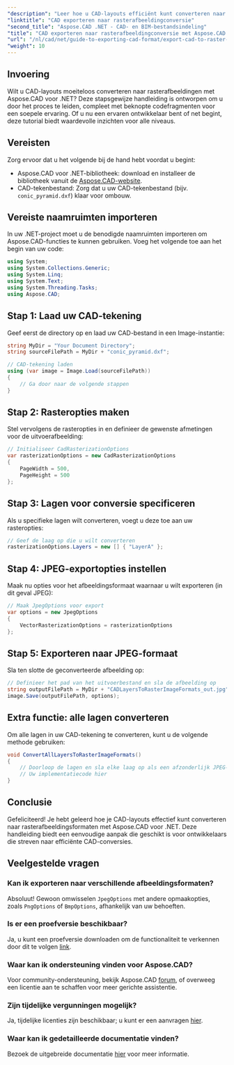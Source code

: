 ```yaml
---
"description": "Leer hoe u CAD-layouts efficiënt kunt converteren naar verschillende rasterafbeeldingsformaten met Aspose.CAD voor .NET. Deze uitgebreide handleiding begeleidt u door het proces met duidelijke code."
"linktitle": "CAD exporteren naar rasterafbeeldingconversie"
"second_title": "Aspose.CAD .NET - CAD- en BIM-bestandsindeling"
"title": "CAD exporteren naar rasterafbeeldingconversie met Aspose.CAD voor .NET"
"url": "/nl/cad/net/guide-to-exporting-cad-format/export-cad-to-raster-image-conversion/"
"weight": 10
---
```


## Invoering

Wilt u CAD-layouts moeiteloos converteren naar rasterafbeeldingen met Aspose.CAD voor .NET? Deze stapsgewijze handleiding is ontworpen om u door het proces te leiden, compleet met beknopte codefragmenten voor een soepele ervaring. Of u nu een ervaren ontwikkelaar bent of net begint, deze tutorial biedt waardevolle inzichten voor alle niveaus.

## Vereisten

Zorg ervoor dat u het volgende bij de hand hebt voordat u begint:

- Aspose.CAD voor .NET-bibliotheek: download en installeer de bibliotheek vanuit de [Aspose.CAD-website](https://releases.aspose.com/cad/net/).
- CAD-tekenbestand: Zorg dat u uw CAD-tekenbestand (bijv. `conic_pyramid.dxf`) klaar voor ombouw.

## Vereiste naamruimten importeren

In uw .NET-project moet u de benodigde naamruimten importeren om Aspose.CAD-functies te kunnen gebruiken. Voeg het volgende toe aan het begin van uw code:

```csharp
using System;
using System.Collections.Generic;
using System.Linq;
using System.Text;
using System.Threading.Tasks;
using Aspose.CAD;
```

## Stap 1: Laad uw CAD-tekening

Geef eerst de directory op en laad uw CAD-bestand in een Image-instantie:

```csharp
string MyDir = "Your Document Directory";
string sourceFilePath = MyDir + "conic_pyramid.dxf";

// CAD-tekening laden
using (var image = Image.Load(sourceFilePath))
{
    // Ga door naar de volgende stappen
}
```

## Stap 2: Rasteropties maken

Stel vervolgens de rasteropties in en definieer de gewenste afmetingen voor de uitvoerafbeelding:

```csharp
// Initialiseer CadRasterizationOptions
var rasterizationOptions = new CadRasterizationOptions
{
    PageWidth = 500,
    PageHeight = 500
};
```

## Stap 3: Lagen voor conversie specificeren

Als u specifieke lagen wilt converteren, voegt u deze toe aan uw rasteropties:

```csharp
// Geef de laag op die u wilt converteren
rasterizationOptions.Layers = new [] { "LayerA" };
```

## Stap 4: JPEG-exportopties instellen

Maak nu opties voor het afbeeldingsformaat waarnaar u wilt exporteren (in dit geval JPEG):

```csharp
// Maak JpegOptions voor export
var options = new JpegOptions
{
    VectorRasterizationOptions = rasterizationOptions
};
```

## Stap 5: Exporteren naar JPEG-formaat

Sla ten slotte de geconverteerde afbeelding op:

```csharp
// Definieer het pad van het uitvoerbestand en sla de afbeelding op
string outputFilePath = MyDir + "CADLayersToRasterImageFormats_out.jpg";
image.Save(outputFilePath, options);
```

## Extra functie: alle lagen converteren

Om alle lagen in uw CAD-tekening te converteren, kunt u de volgende methode gebruiken:

```csharp
void ConvertAllLayersToRasterImageFormats()
{
    // Doorloop de lagen en sla elke laag op als een afzonderlijk JPEG-bestand
    // Uw implementatiecode hier
}
```

## Conclusie

Gefeliciteerd! Je hebt geleerd hoe je CAD-layouts effectief kunt converteren naar rasterafbeeldingsformaten met Aspose.CAD voor .NET. Deze handleiding biedt een eenvoudige aanpak die geschikt is voor ontwikkelaars die streven naar efficiënte CAD-conversies.

## Veelgestelde vragen

### Kan ik exporteren naar verschillende afbeeldingsformaten?

Absoluut! Gewoon omwisselen `JpegOptions` met andere opmaakopties, zoals `PngOptions` of `BmpOptions`, afhankelijk van uw behoeften.

### Is er een proefversie beschikbaar?

Ja, u kunt een proefversie downloaden om de functionaliteit te verkennen door dit te volgen [link](https://releases.aspose.com/cad/net/).

### Waar kan ik ondersteuning vinden voor Aspose.CAD?

Voor community-ondersteuning, bekijk Aspose.CAD [forum](https://forum.aspose.com/c/cad/19), of overweeg een licentie aan te schaffen voor meer gerichte assistentie.

### Zijn tijdelijke vergunningen mogelijk?

Ja, tijdelijke licenties zijn beschikbaar; u kunt er een aanvragen [hier](https://purchase.conholdate.com/temporary-license/).

### Waar kan ik gedetailleerde documentatie vinden?

Bezoek de uitgebreide documentatie [hier](https://reference.aspose.com/cad/net/) voor meer informatie.